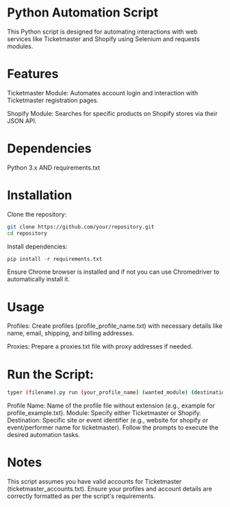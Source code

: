 # Python Automation Script

This Python script is designed for automating interactions with web services like Ticketmaster and Shopify using Selenium and requests modules.

# Features

Ticketmaster Module: Automates account login and interaction with Ticketmaster registration pages.

Shopify Module: Searches for specific products on Shopify stores via their JSON API.

# Dependencies

Python 3.x AND requirements.txt

# Installation

Clone the repository:

```bash
git clone https://github.com/your/repository.git
cd repository
```

Install dependencies:

```python
pip install -r requirements.txt
```

Ensure Chrome browser is installed and if not you can use Chromedriver to automatically install it.

# Usage

Profiles: Create profiles (profile_profile_name.txt) with necessary details like name, email, shipping, and billing addresses.

Proxies: Prepare a proxies.txt file with proxy addresses if needed.

# Run the Script:

```bash
typer (filename).py run (your_profile_name) (wanted_module) (destination)
```

Profile Name: Name of the profile file without extension (e.g., example for profile_example.txt).
Module: Specify either Ticketmaster or Shopify.
Destination: Specific site or event identifier (e.g., website for shopify or event/performer name for ticketmaster).
Follow the prompts to execute the desired automation tasks.

# Notes

This script assumes you have valid accounts for Ticketmaster (ticketmaster_accounts.txt).
Ensure your profiles and account details are correctly formatted as per the script's requirements.
